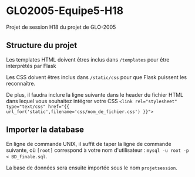 # GLO2005-Equipe5-H18
Projet de session H18 du projet de GLO-2005

## Structure du projet

Les templates HTML doivent êtres inclus dans `/templates` pour être interprétés par Flask  

Les CSS doivent êtres inclus dans `/static/css` pour que Flask puissent les reconnaître.  

De plus, il faudra inclure la ligne suivante dans le header du fichier HTML dans lequel vous souhaitez intégrer votre CSS `<link rel="stylesheet" type="text/css" href="{{ url_for('static',filename='css/nom_de_fichier.css') }}">`

## Importer la database

En ligne de commande UNIX, il suffit de taper la ligne de commande suivante, où `[root]` correspond à votre nom d'utilisateur :
`mysql -u root -p < BD_finale.sql`.

La base de données sera ensuite importée sous le nom `projetsession`.
